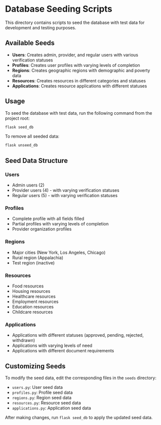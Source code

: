 # Database Seeding Scripts

This directory contains scripts to seed the database with test data for development and testing purposes.

## Available Seeds

- **Users**: Creates admin, provider, and regular users with various verification statuses
- **Profiles**: Creates user profiles with varying levels of completion
- **Regions**: Creates geographic regions with demographic and poverty data
- **Resources**: Creates resources in different categories and statuses
- **Applications**: Creates resource applications with different statuses

## Usage

To seed the database with test data, run the following command from the project root:

```bash
flask seed_db
```

To remove all seeded data:

```bash
flask unseed_db
```

## Seed Data Structure

### Users
- Admin users (2)
- Provider users (4) - with varying verification statuses
- Regular users (5) - with varying verification statuses

### Profiles
- Complete profile with all fields filled
- Partial profiles with varying levels of completion
- Provider organization profiles

### Regions
- Major cities (New York, Los Angeles, Chicago)
- Rural region (Appalachia)
- Test region (inactive)

### Resources
- Food resources
- Housing resources
- Healthcare resources
- Employment resources
- Education resources
- Childcare resources

### Applications
- Applications with different statuses (approved, pending, rejected, withdrawn)
- Applications with varying levels of need
- Applications with different document requirements

## Customizing Seeds

To modify the seed data, edit the corresponding files in the `seeds` directory:

- `users.py`: User seed data
- `profiles.py`: Profile seed data
- `regions.py`: Region seed data
- `resources.py`: Resource seed data
- `applications.py`: Application seed data

After making changes, run `flask seed_db` to apply the updated seed data.
